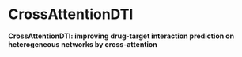 # CrossAttentionDTI
**CrossAttentionDTI: improving drug-target interaction prediction on heterogeneous networks by cross-attention**

